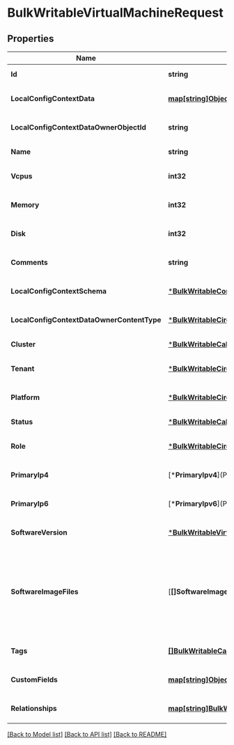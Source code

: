 # BulkWritableVirtualMachineRequest

## Properties
Name | Type | Description | Notes
------------ | ------------- | ------------- | -------------
**Id** | **string** |  | [default to null]
**LocalConfigContextData** | [**map[string]Object**](.md) |  | [optional] [default to null]
**LocalConfigContextDataOwnerObjectId** | **string** |  | [optional] [default to null]
**Name** | **string** |  | [default to null]
**Vcpus** | **int32** |  | [optional] [default to null]
**Memory** | **int32** |  | [optional] [default to null]
**Disk** | **int32** |  | [optional] [default to null]
**Comments** | **string** |  | [optional] [default to null]
**LocalConfigContextSchema** | [***BulkWritableConfigContextRequestConfigContextSchema**](BulkWritableConfigContextRequest_config_context_schema.md) |  | [optional] [default to null]
**LocalConfigContextDataOwnerContentType** | [***BulkWritableCircuitRequestTenant**](BulkWritableCircuitRequest_tenant.md) |  | [optional] [default to null]
**Cluster** | [***BulkWritableCableRequestStatus**](BulkWritableCableRequest_status.md) |  | [default to null]
**Tenant** | [***BulkWritableCircuitRequestTenant**](BulkWritableCircuitRequest_tenant.md) |  | [optional] [default to null]
**Platform** | [***BulkWritableCircuitRequestTenant**](BulkWritableCircuitRequest_tenant.md) |  | [optional] [default to null]
**Status** | [***BulkWritableCableRequestStatus**](BulkWritableCableRequest_status.md) |  | [default to null]
**Role** | [***BulkWritableCircuitRequestTenant**](BulkWritableCircuitRequest_tenant.md) |  | [optional] [default to null]
**PrimaryIp4** | [***PrimaryIpv4**](Primary IPv4.md) |  | [optional] [default to null]
**PrimaryIp6** | [***PrimaryIpv6**](Primary IPv6.md) |  | [optional] [default to null]
**SoftwareVersion** | [***BulkWritableVirtualMachineRequestSoftwareVersion**](BulkWritableVirtualMachineRequest_software_version.md) |  | [optional] [default to null]
**SoftwareImageFiles** | [**[]SoftwareImageFiles**](Software Image Files.md) | Override the software image files associated with the software version for this virtual machine | [optional] [default to null]
**Tags** | [**[]BulkWritableCableRequestStatus**](BulkWritableCableRequest_status.md) |  | [optional] [default to null]
**CustomFields** | [**map[string]Object**](.md) |  | [optional] [default to null]
**Relationships** | [**map[string]BulkWritableCableRequestRelationships**](BulkWritableCableRequest_relationships.md) |  | [optional] [default to null]

[[Back to Model list]](../README.md#documentation-for-models) [[Back to API list]](../README.md#documentation-for-api-endpoints) [[Back to README]](../README.md)

